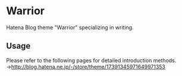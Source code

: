 # Warrior
Hatena Blog theme "Warrior" specializing in writing.

## Usage
Please refer to the following pages for detailed introduction methods.
→http://blog.hatena.ne.jp/-/store/theme/17391345971649971353
